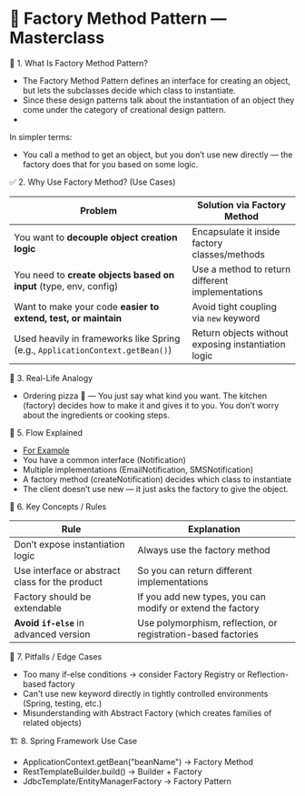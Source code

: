 # 📘 Factory Method Pattern — Masterclass

🧠 1. What Is Factory Method Pattern?

* The Factory Method Pattern defines an interface for creating an object, but lets the subclasses decide which class to
  instantiate.
* Since these design patterns talk about the instantiation of an object they come under the category of creational
  design pattern.
*

In simpler terms:

* You call a method to get an object, but you don’t use new directly — the factory does that for you based on some
  logic.

✅ 2. Why Use Factory Method? (Use Cases)

| Problem                                                                       | Solution via Factory Method                         |
|-------------------------------------------------------------------------------|-----------------------------------------------------|
| You want to **decouple object creation logic**                                | Encapsulate it inside factory classes/methods       |
| You need to **create objects based on input** (type, env, config)             | Use a method to return different implementations    |
| Want to make your code **easier to extend, test, or maintain**                | Avoid tight coupling via `new` keyword              |
| Used heavily in frameworks like Spring (e.g., `ApplicationContext.getBean()`) | Return objects without exposing instantiation logic |

🧪 3. Real-Life Analogy

* Ordering pizza 🍕 — You just say what kind you want. The kitchen (factory) decides how to make it and gives it to you.
  You don’t worry about the ingredients or cooking steps.

🧵 5. Flow Explained

* [For Example](ClientApp.java)
* You have a common interface (Notification)
* Multiple implementations (EmailNotification, SMSNotification)
* A factory method (createNotification) decides which class to instantiate
* The client doesn’t use new — it just asks the factory to give the object.

📌 6. Key Concepts / Rules

| Rule                                            | Explanation                                                   |
|-------------------------------------------------|---------------------------------------------------------------|
| Don’t expose instantiation logic                | Always use the factory method                                 |
| Use interface or abstract class for the product | So you can return different implementations                   |
| Factory should be extendable                    | If you add new types, you can modify or extend the factory    |
| **Avoid `if-else`** in advanced version         | Use polymorphism, reflection, or registration-based factories |

🧨 7. Pitfalls / Edge Cases

* Too many if-else conditions → consider Factory Registry or Reflection-based factory
* Can't use new keyword directly in tightly controlled environments (Spring, testing, etc.)
* Misunderstanding with Abstract Factory (which creates families of related objects)

🏗️ 8. Spring Framework Use Case

* ApplicationContext.getBean("beanName") → Factory Method
* RestTemplateBuilder.build() → Builder + Factory
* JdbcTemplate/EntityManagerFactory → Factory Pattern